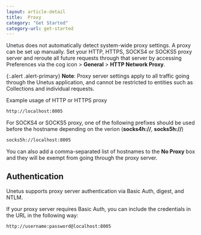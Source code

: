 ```yaml
---
layout: article-detail
title:  Proxy
category: "Get Started"
category-url: get-started
---
```


Unetus does not automatically detect system-wide proxy settings. A proxy can be set up manually. Set your HTTP, HTTPS, SOCKS4 or SOCKS5 proxy server and reroute all future requests through that server by accessing Preferences via the cog icon > **General** > **HTTP Network Proxy**.

{:.alert .alert-primary}
**Note**: Proxy server settings apply to all traffic going through the Unetus application, and cannot be restricted to entities such as Collections and individual requests.

Example usage of HTTP or HTTPS proxy

```bash
http://localhost:8005
```

For SOCKS4 or SOCKS5 proxy, one of the following prefixes should be used before the hostname depending on the verion (**socks4h://**, **socks5h://**)

```bash
socks5h://localhost:8005
```

You can also add a comma-separated list of hostnames to the **No Proxy** box and they will be exempt from going through the proxy server.

## Authentication

Unetus supports proxy server authentication via Basic Auth, digest, and NTLM.

If your proxy server requires Basic Auth, you can include the credentials in the URL in the following way:

```bash
http://username:password@localhost:8005
```
